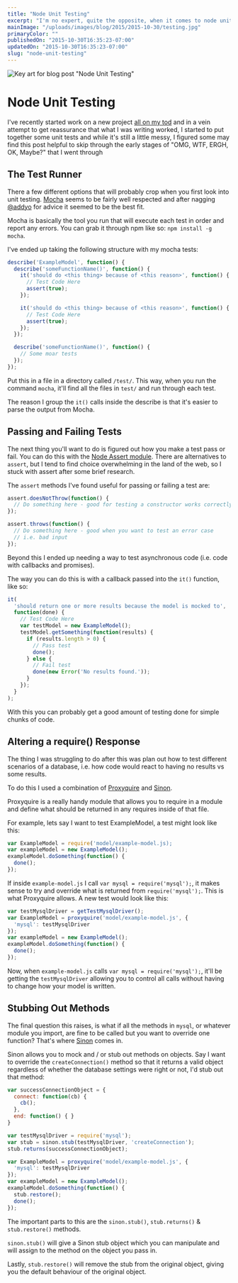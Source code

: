 ```yaml
---
title: "Node Unit Testing"
excerpt: "I'm no expert, quite the opposite, when it comes to node unit testing. I spent some time trying to figure out how to unit test a new project and here's my rough findings so far."
mainImage: "/uploads/images/blog/2015/2015-10-30/testing.jpg"
primaryColor: ""
publishedOn: "2015-10-30T16:35:23-07:00"
updatedOn: "2015-10-30T16:35:23-07:00"
slug: "node-unit-testing"
---
```

![Key art for blog post "Node Unit Testing"](/uploads/images/blog/2015/2015-10-30/testing.jpg)

# Node Unit Testing

I've recently started work on a new project
<a href="http://www.urbandictionary.com/define.php?term=on my tod">all on my tod</a> and in a vein attempt to get reassurance that what I was writing worked, I started to put together some unit tests and while it's still a little messy, I figured some may find this post helpful to skip through the early stages of "OMG, WTF, ERGH, OK, Maybe?" that I went through

## The Test Runner

There a few different options that will probably crop when you first look into unit testing. [Mocha](https://mochajs.org/) seems to be fairly well respected and after nagging [@addyo](https://twitter.com/addyo) for advice it seemed to be the best fit.

Mocha is basically the tool you run that will execute each test in order and report any errors. You can grab it through npm like so: `npm install -g mocha`.

I've ended up taking the following structure with my mocha tests:

```javascript
describe('ExampleModel', function() {
  describe('someFunctionName()', function() {
    it('should do <this thing> because of <this reason>', function() {
      // Test Code Here
      assert(true);
    });

    it('should do <this thing> because of <this reason>', function() {
      // Test Code Here
      assert(true);
    });
  });

  describe('someFunctionName()', function() {
    // Some moar tests
  });
});
```

Put this in a file in a directory called `/test/`. This way, when you run the command `mocha`, it'll find all the files in `test/` and run through each test.

The reason I group the `it()` calls inside the describe is that it's easier to parse the output from Mocha.

## Passing and Failing Tests

The next thing you'll want to do is figured out how you make a test pass or fail. You can do this with the [Node Assert module](https://nodejs.org/api/assert.html). There are alternatives to `assert`, but I tend to find choice overwhelming in the land of the web, so I stuck with assert after some brief research.

The `assert` methods I've found useful for passing or failing a test are:

```javascript
assert.doesNotThrow(function() {
  // Do something here - good for testing a constructor works correctly
});

assert.throws(function() {
  // Do something here - good when you want to test an error case
  // i.e. bad input
});
```

Beyond this I ended up needing a way to test asynchronous code (i.e. code with callbacks and promises).

The way you can do this is with a callback passed into the `it()` function, like so:

```javascript
it(
  'should return one or more results because the model is mocked to',
  function(done) {
    // Test Code Here
    var testModel = new ExampleModel();
    testModel.getSomething(function(results) {
      if (results.length > 0) {
        // Pass test
        done();
      } else {
        // Fail test
        done(new Error('No results found.'));
      }
    });
  }
);
```

With this you can probably get a good amount of testing done for simple chunks of code.

## Altering a require() Response

The thing I was struggling to do after this was plan out how to test different scenarios of a database, i.e. how code would react to having no results vs some results.

To do this I used a combination of [Proxyquire](https://github.com/thlorenz/proxyquire) and [Sinon](https://github.com/sinonjs/sinon).

Proxyquire is a really handy module that allows you to require in a module and define what should be returned in any requires inside of that file.

For example, lets say I want to test ExampleModel, a test might look like this:

```javascript
var ExampleModel = require('model/example-model.js);
var exampleModel = new ExampleModel();
exampleModel.doSomething(function() {
  done();
});
```

If inside `example-model.js` I call `var mysql = require('mysql');`, it makes sense to try and override what is returned from `require('mysql');`. This is what Proxyquire allows. A new test would look like this:

```javascript
var testMysqlDriver = getTestMysqlDriver();
var ExampleModel = proxyquire('model/example-model.js', {
  'mysql': testMysqlDriver
});
var exampleModel = new ExampleModel();
exampleModel.doSomething(function() {
  done();
});
```

Now, when `example-model.js` calls `var mysql = require('mysql');`, it'll be getting the `testMysqlDriver` allowing you to control all calls without having to change how your model is written.

## Stubbing Out Methods

The final question this raises, is what if all the methods in `mysql`, or whatever module you import, are fine to be called but you want to override one function? That's where [Sinon](https://github.com/sinonjs/sinon) comes in.

Sinon allows you to mock and / or stub out methods on objects. Say I want to override the `createConnection()` method so that it returns a valid object regardless of whether the database settings were right or not, I'd stub out that method:

```javascript
var successConnectionObject = {
  connect: function(cb) {
    cb();
  },
  end: function() { }
}

var testMysqlDriver = require('mysql');
var stub = sinon.stub(testMysqlDriver, 'createConnection');
stub.returns(successConnectionObject);

var ExampleModel = proxyquire('model/example-model.js', {
  'mysql': testMysqlDriver
});
var exampleModel = new ExampleModel();
exampleModel.doSomething(function() {
  stub.restore();
  done();
});
```

The important parts to this are the `sinon.stub()`, `stub.returns()` & `stub.restore()` methods.

`sinon.stub()` will give a Sinon stub object which you can manipulate and will assign to the method on the object you pass in.

Lastly, `stub.restore()` will remove the stub from the original object, giving you the default behaviour of the original object.



